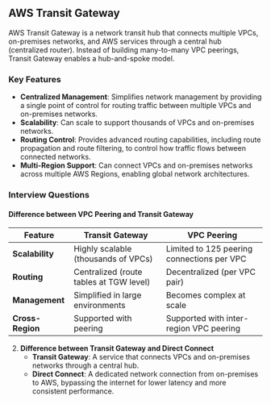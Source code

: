 ## AWS Transit Gateway

AWS Transit Gateway is a network transit hub that connects multiple VPCs, on-premises networks, and AWS services through a central hub (centralized router). Instead of building many-to-many VPC peerings, Transit Gateway enables a hub-and-spoke model.

### Key Features
- **Centralized Management**: Simplifies network management by providing a single point of control for routing traffic between multiple VPCs and on-premises networks.
- **Scalability**: Can scale to support thousands of VPCs and on-premises networks.
- **Routing Control**: Provides advanced routing capabilities, including route propagation and route filtering, to control how traffic flows between connected networks.
- **Multi-Region Support**: Can connect VPCs and on-premises networks across multiple AWS Regions, enabling global network architectures.

### Interview Questions

#### Difference between VPC Peering and Transit Gateway

| Feature         | Transit Gateway                          | VPC Peering                          |
|------------------|------------------------------------------|---------------------------------------|
| **Scalability**  | Highly scalable (thousands of VPCs)      | Limited to 125 peering connections per VPC |
| **Routing**      | Centralized (route tables at TGW level)  | Decentralized (per VPC pair)          |
| **Management**   | Simplified in large environments         | Becomes complex at scale              |
| **Cross-Region** | Supported with peering                  | Supported with inter-region VPC peering |

2. **Difference between Transit Gateway and Direct Connect**
   - **Transit Gateway**: A service that connects VPCs and on-premises networks through a central hub.
   - **Direct Connect**: A dedicated network connection from on-premises to AWS, bypassing the internet for lower latency and more consistent performance.